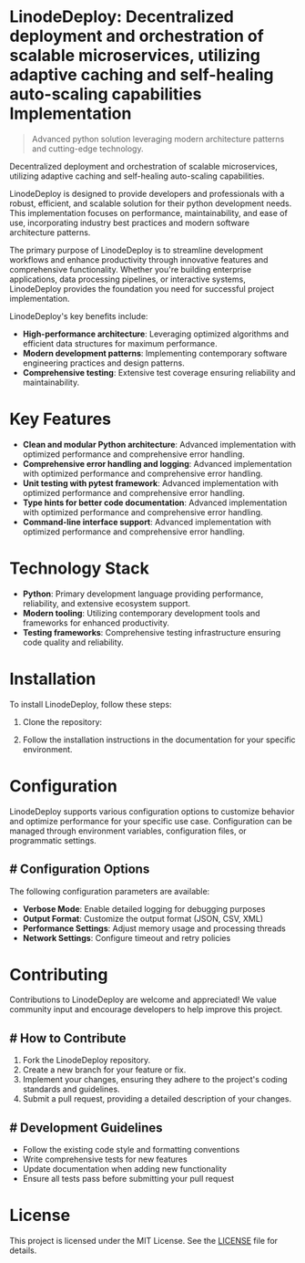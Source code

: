 <!-- fallback_LinodeDeploy_20251015194335_80231 -->

# LinodeDeploy: Decentralized deployment and orchestration of scalable microservices, utilizing adaptive caching and self-healing auto-scaling capabilities Implementation
> Advanced python solution leveraging modern architecture patterns and cutting-edge technology.

Decentralized deployment and orchestration of scalable microservices, utilizing adaptive caching and self-healing auto-scaling capabilities.

LinodeDeploy is designed to provide developers and professionals with a robust, efficient, and scalable solution for their python development needs. This implementation focuses on performance, maintainability, and ease of use, incorporating industry best practices and modern software architecture patterns.

The primary purpose of LinodeDeploy is to streamline development workflows and enhance productivity through innovative features and comprehensive functionality. Whether you're building enterprise applications, data processing pipelines, or interactive systems, LinodeDeploy provides the foundation you need for successful project implementation.

LinodeDeploy's key benefits include:

* **High-performance architecture**: Leveraging optimized algorithms and efficient data structures for maximum performance.
* **Modern development patterns**: Implementing contemporary software engineering practices and design patterns.
* **Comprehensive testing**: Extensive test coverage ensuring reliability and maintainability.

# Key Features

* **Clean and modular Python architecture**: Advanced implementation with optimized performance and comprehensive error handling.
* **Comprehensive error handling and logging**: Advanced implementation with optimized performance and comprehensive error handling.
* **Unit testing with pytest framework**: Advanced implementation with optimized performance and comprehensive error handling.
* **Type hints for better code documentation**: Advanced implementation with optimized performance and comprehensive error handling.
* **Command-line interface support**: Advanced implementation with optimized performance and comprehensive error handling.

# Technology Stack

* **Python**: Primary development language providing performance, reliability, and extensive ecosystem support.
* **Modern tooling**: Utilizing contemporary development tools and frameworks for enhanced productivity.
* **Testing frameworks**: Comprehensive testing infrastructure ensuring code quality and reliability.

# Installation

To install LinodeDeploy, follow these steps:

1. Clone the repository:


2. Follow the installation instructions in the documentation for your specific environment.

# Configuration

LinodeDeploy supports various configuration options to customize behavior and optimize performance for your specific use case. Configuration can be managed through environment variables, configuration files, or programmatic settings.

## # Configuration Options

The following configuration parameters are available:

* **Verbose Mode**: Enable detailed logging for debugging purposes
* **Output Format**: Customize the output format (JSON, CSV, XML)
* **Performance Settings**: Adjust memory usage and processing threads
* **Network Settings**: Configure timeout and retry policies

# Contributing

Contributions to LinodeDeploy are welcome and appreciated! We value community input and encourage developers to help improve this project.

## # How to Contribute

1. Fork the LinodeDeploy repository.
2. Create a new branch for your feature or fix.
3. Implement your changes, ensuring they adhere to the project's coding standards and guidelines.
4. Submit a pull request, providing a detailed description of your changes.

## # Development Guidelines

* Follow the existing code style and formatting conventions
* Write comprehensive tests for new features
* Update documentation when adding new functionality
* Ensure all tests pass before submitting your pull request

# License

This project is licensed under the MIT License. See the [LICENSE](https://github.com/lisaantal/LinodeDeploy/blob/main/LICENSE) file for details.

